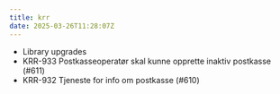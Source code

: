 ```yaml
---
title: krr
date: 2025-03-26T11:28:07Z
---
```

- Library upgrades
- KRR-933 Postkasseoperatør skal kunne opprette inaktiv postkasse  (#611)
- KRR-932 Tjeneste for info om postkasse (#610)

